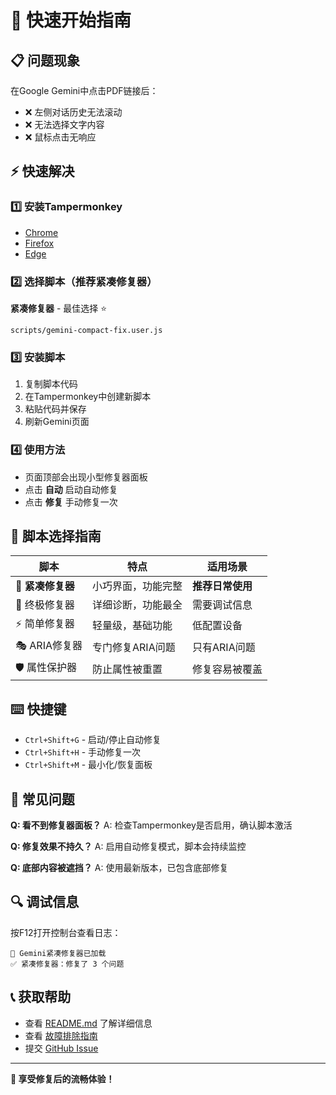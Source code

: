 # 🚀 快速开始指南

## 📋 问题现象

在Google Gemini中点击PDF链接后：
- ❌ 左侧对话历史无法滚动
- ❌ 无法选择文字内容  
- ❌ 鼠标点击无响应

## ⚡ 快速解决

### 1️⃣ 安装Tampermonkey
- [Chrome](https://chrome.google.com/webstore/detail/tampermonkey/dhdgffkkebhmkfjojejmpbldmpobfkfo)
- [Firefox](https://addons.mozilla.org/firefox/addon/tampermonkey/)
- [Edge](https://microsoftedge.microsoft.com/addons/detail/tampermonkey/iikmkjmpaadaobahmlepeloendndfphd)

### 2️⃣ 选择脚本（推荐紧凑修复器）

**紧凑修复器** - 最佳选择 ⭐
```
scripts/gemini-compact-fix.user.js
```

### 3️⃣ 安装脚本
1. 复制脚本代码
2. 在Tampermonkey中创建新脚本
3. 粘贴代码并保存
4. 刷新Gemini页面

### 4️⃣ 使用方法
- 页面顶部会出现小型修复器面板
- 点击 **自动** 启动自动修复
- 点击 **修复** 手动修复一次

## 🎯 脚本选择指南

| 脚本 | 特点 | 适用场景 |
|------|------|----------|
| 🎯 **紧凑修复器** | 小巧界面，功能完整 | **推荐日常使用** |
| 🔧 终极修复器 | 详细诊断，功能最全 | 需要调试信息 |
| ⚡ 简单修复器 | 轻量级，基础功能 | 低配置设备 |
| 🎭 ARIA修复器 | 专门修复ARIA问题 | 只有ARIA问题 |
| 🛡️ 属性保护器 | 防止属性被重置 | 修复容易被覆盖 |

## ⌨️ 快捷键

- `Ctrl+Shift+G` - 启动/停止自动修复
- `Ctrl+Shift+H` - 手动修复一次
- `Ctrl+Shift+M` - 最小化/恢复面板

## 🐛 常见问题

**Q: 看不到修复器面板？**
A: 检查Tampermonkey是否启用，确认脚本激活

**Q: 修复效果不持久？**
A: 启用自动修复模式，脚本会持续监控

**Q: 底部内容被遮挡？**
A: 使用最新版本，已包含底部修复

## 🔍 调试信息

按F12打开控制台查看日志：
```
🔧 Gemini紧凑修复器已加载
✅ 紧凑修复器：修复了 3 个问题
```

## 📞 获取帮助

- 查看 [README.md](README.md) 了解详细信息
- 查看 [故障排除指南](CONTRIBUTING.md#问题排查)
- 提交 [GitHub Issue](https://github.com/your-repo/issues)

---

**🎉 享受修复后的流畅体验！**
